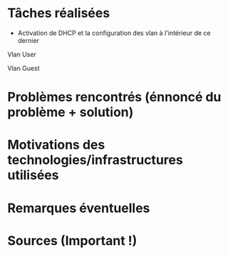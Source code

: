 # Tâches réalisées

- Activation de DHCP et la configuration des vlan à l'intérieur de ce dernier 

Vlan User

Vlan Guest



# Problèmes rencontrés (énnoncé du problème + solution)

# Motivations des technologies/infrastructures utilisées

# Remarques éventuelles

# Sources (Important !)

